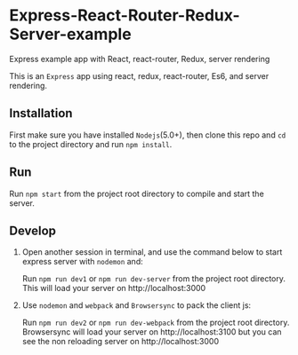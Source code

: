# Express-React-Router-Redux-Server-example
Express example app with React, react-router, Redux, server rendering

This is an ```Express``` app using react, redux, react-router, Es6, and server rendering.

## Installation

First make sure you have installed ```Nodejs```(5.0+), then clone this repo and ```cd``` to the project directory and run ```npm install```.

## Run
  Run ```npm start``` from the project root directory to compile and start the server.

## Develop
1. Open another session in terminal, and use the command below to start express server with ```nodemon``` and:

      Run ```npm run dev1``` or ```npm run dev-server``` from the project root directory.
      This will load your server on http://localhost:3000

2. Use ```nodemon``` and ```webpack``` and ```Browsersync``` to pack the client js:

      Run ```npm run dev2``` or ```npm run dev-webpack``` from the project root directory.
      Browsersync will load your server on http://localhost:3100
      but you can see the non reloading server on http://localhost:3000
